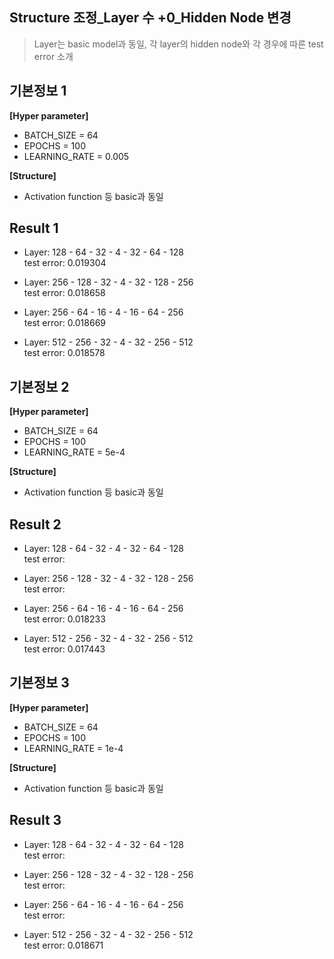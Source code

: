 ## Structure 조정_Layer 수 +0_Hidden Node 변경
> Layer는 basic model과 동일, 각 layer의 hidden node와 각 경우에 따른 test error 소개

기본정보 1
---
<b>[Hyper parameter]</b></br>
* BATCH_SIZE = 64 </br>
* EPOCHS = 100 </br>
* LEARNING_RATE = 0.005 </br>

<b>[Structure]</b></br>
* Activation function 등 basic과 동일 </br>

Result 1
---
* Layer: 128 - 64 - 32 - 4 - 32 - 64 - 128 </br>
test error: 0.019304 </br>

* Layer: 256 - 128 - 32 - 4 - 32 - 128 - 256 </br>
test error: 0.018658 </br>

* Layer: 256 - 64 - 16 - 4 - 16 - 64 - 256 </br>
test error: 0.018669 </br>

* Layer: 512 - 256 - 32 - 4 - 32 - 256 - 512 </br>
test error: 0.018578 </br>

기본정보 2
---
<b>[Hyper parameter]</b></br>
* BATCH_SIZE = 64 </br>
* EPOCHS = 100 </br>
* LEARNING_RATE = 5e-4 </br>

<b>[Structure]</b></br>
* Activation function 등 basic과 동일 </br>

Result 2
---
* Layer: 128 - 64 - 32 - 4 - 32 - 64 - 128 </br>
test error:  </br>

* Layer: 256 - 128 - 32 - 4 - 32 - 128 - 256 </br>
test error:  </br>

* Layer: 256 - 64 - 16 - 4 - 16 - 64 - 256 </br>
test error: 0.018233 </br>

* Layer: 512 - 256 - 32 - 4 - 32 - 256 - 512 </br>
test error: 0.017443 </br>

기본정보 3
---
<b>[Hyper parameter]</b></br>
* BATCH_SIZE = 64 </br>
* EPOCHS = 100 </br>
* LEARNING_RATE = 1e-4 </br>

<b>[Structure]</b></br>
* Activation function 등 basic과 동일 </br>

Result 3
---
* Layer: 128 - 64 - 32 - 4 - 32 - 64 - 128 </br>
test error:  </br>

* Layer: 256 - 128 - 32 - 4 - 32 - 128 - 256 </br>
test error:  </br>

* Layer: 256 - 64 - 16 - 4 - 16 - 64 - 256 </br>
test error:  </br>

* Layer: 512 - 256 - 32 - 4 - 32 - 256 - 512 </br>
test error: 0.018671 </br>
